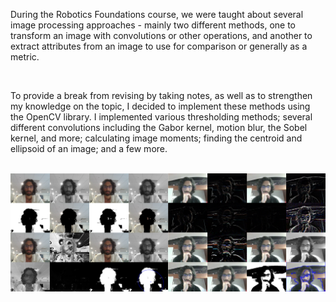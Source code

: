 During the Robotics Foundations course, we were taught about several image processing approaches - mainly two different methods, one to transform an image with convolutions or other operations, and another to extract attributes from an image to use for comparison or generally as a metric.

<br>

To provide a break from revising by taking notes, as well as to strengthen my knowledge on the topic, I decided to implement these methods using the OpenCV library. I implemented various thresholding methods; several different convolutions including the Gabor kernel, motion blur, the Sobel kernel, and more; calculating image moments; finding the centroid and ellipsoid of an image; and a few more.

<br>

<div style="display: flex; justify-content: center;">
    <img src="/media/imageProcessing1.png" width="50%">
    <img src="/media/imageProcessing2.png" width="50%">
</div>